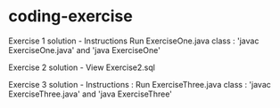 # coding-exercise

Exercise 1 solution  - Instructions 
 Run ExerciseOne.java class : 'javac ExerciseOne.java'  and 'java ExerciseOne'
 
Exercise 2 solution  - View Exercise2.sql

Exercise 3 solution  - Instructions :
 Run ExerciseThree.java class : 'javac ExerciseThree.java'  and 'java ExerciseThree'
